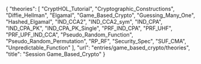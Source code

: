 {
    "theories": [
        "CryptHOL_Tutorial",
        "Cryptographic_Constructions",
        "Diffie_Hellman",
        "Elgamal",
        "Game_Based_Crypto",
        "Guessing_Many_One",
        "Hashed_Elgamal",
        "IND_CCA2",
        "IND_CCA2_sym",
        "IND_CPA",
        "IND_CPA_PK",
        "IND_CPA_PK_Single",
        "PRF_IND_CPA",
        "PRF_UHF",
        "PRF_UPF_IND_CCA",
        "Pseudo_Random_Function",
        "Pseudo_Random_Permutation",
        "RP_RF",
        "Security_Spec",
        "SUF_CMA",
        "Unpredictable_Function"
    ],
    "url": "entries/game_based_crypto/theories",
    "title": "Session Game_Based_Crypto"
}